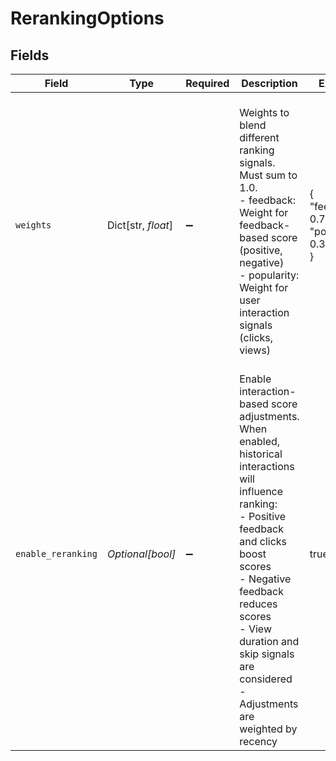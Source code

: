 # RerankingOptions


## Fields

| Field                                                                                                                                                                                                                                                                                                                                    | Type                                                                                                                                                                                                                                                                                                                                     | Required                                                                                                                                                                                                                                                                                                                                 | Description                                                                                                                                                                                                                                                                                                                              | Example                                                                                                                                                                                                                                                                                                                                  |
| ---------------------------------------------------------------------------------------------------------------------------------------------------------------------------------------------------------------------------------------------------------------------------------------------------------------------------------------- | ---------------------------------------------------------------------------------------------------------------------------------------------------------------------------------------------------------------------------------------------------------------------------------------------------------------------------------------- | ---------------------------------------------------------------------------------------------------------------------------------------------------------------------------------------------------------------------------------------------------------------------------------------------------------------------------------------- | ---------------------------------------------------------------------------------------------------------------------------------------------------------------------------------------------------------------------------------------------------------------------------------------------------------------------------------------- | ---------------------------------------------------------------------------------------------------------------------------------------------------------------------------------------------------------------------------------------------------------------------------------------------------------------------------------------- |
| `weights`                                                                                                                                                                                                                                                                                                                                | Dict[str, *float*]                                                                                                                                                                                                                                                                                                                       | :heavy_minus_sign:                                                                                                                                                                                                                                                                                                                       | <br/>        Weights to blend different ranking signals. Must sum to 1.0.<br/>        - feedback: Weight for feedback-based score (positive, negative)<br/>        - popularity: Weight for user interaction signals (clicks, views)<br/>                                                                                                | {<br/>"feedback": 0.7,<br/>"popularity": 0.3<br/>}                                                                                                                                                                                                                                                                                       |
| `enable_reranking`                                                                                                                                                                                                                                                                                                                       | *Optional[bool]*                                                                                                                                                                                                                                                                                                                         | :heavy_minus_sign:                                                                                                                                                                                                                                                                                                                       | <br/>        Enable interaction-based score adjustments.<br/>        When enabled, historical interactions will influence ranking:<br/>        - Positive feedback and clicks boost scores<br/>        - Negative feedback reduces scores<br/>        - View duration and skip signals are considered<br/>        - Adjustments are weighted by recency<br/>         | true                                                                                                                                                                                                                                                                                                                                     |